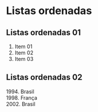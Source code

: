 # Listas ordenadas

## Listas ordenadas 01

1. Item 01
2. Item 02
3. Item 03

## Listas ordenadas 02

1994\. Brasil  
1998\. França  
2002\. Brasil  

<!-- Para usar o indice proprio
 -->
